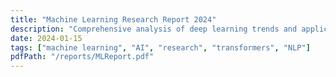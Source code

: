 ```yaml
---
title: "Machine Learning Research Report 2024"
description: "Comprehensive analysis of deep learning trends and applications in natural language processing, covering transformer architectures and their impact on modern AI systems."
date: 2024-01-15
tags: ["machine learning", "AI", "research", "transformers", "NLP"]
pdfPath: "/reports/MLReport.pdf"
---
```

